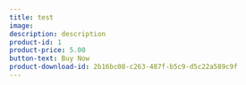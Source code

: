 ```yaml
---
title: test
image:
description: description  
product-id: 1
product-price: 5.00
button-text: Buy Now
product-download-id: 2b16bc08-c263-487f-b5c9-d5c22a589c9f
---
```

